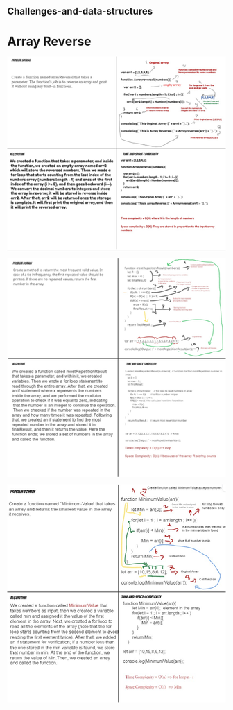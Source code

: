 ## Challenges-and-data-structures


# Array Reverse
![Array Reversal](https://github.com/osamaaAlmahameed/challenges-and-data-structures./blob/main/ArrayReversal.jpg?raw=true)

![Array Reversal](https://github.com/osamaaAlmahameed/challenges-and-data-structures./blob/main/theMostFrequent.jpg?raw=true)

![Array Reversal](https://github.com/osamaaAlmahameed/challenges-and-data-structures./blob/main/MinmimValue.jpg?raw=true)


